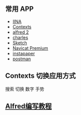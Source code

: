 
## 常用 APP

<!-- * [CheatSheet](https://www.grandtotal.biz/CheatSheet/) -->
* [IINA](https://lhc70000.github.io/iina/zh-cn/)
* [Contexts](http://xclient.info/s/contexts.html)
* [alfred 2](http://xclient.info/s/alfred.html)
* [charles](http://xclient.info/s/charles.html)
* [Sketch](http://xclient.info/s/sketch.html)
* [Navicat Premium](http://xclient.info/s/navicat-premium.html)
* [instapaper](https://www.instapaper.com/)
* [postman](https://www.getpostman.com/)

## Contexts 切换应用方式

搜索 切换 数字 手势

## [Alfred编写教程](alfred.md)